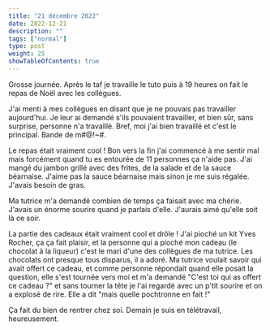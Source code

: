 ```yaml
---
title: "21 décembre 2022"
date: 2022-12-21
description: ""
tags: ["normal"]
type: post
weight: 25
showTableOfContents: true
---
```


Grosse journée. Après le taf je travaille le tuto puis à 19 heures on fait le repas de Noël avec les collègues.

J'ai menti à mes collègues en disant que je ne pouvais pas travailler aujourd'hui. Je leur ai demandé s'ils pouvaient travailler, et bien sûr, sans surprise, personne n'a travaillé. Bref, moi j'ai bien travaillé et c'est le principal. Bande de m#@!~#.

Le repas était vraiment cool ! Bon vers la fin j'ai commencé à me sentir mal mais forcément quand tu es entourée de 11 personnes ça n'aide pas. J'ai mangé du jambon grillé avec des frites, de la salade et de la sauce béarnaise. J'aime pas la sauce béarnaise mais sinon je me suis régalée. J'avais besoin de gras.

Ma tutrice m'a demandé combien de temps ça faisait avec ma chérie. J'avais un énorme sourire quand je parlais d'elle. J'aurais aimé qu'elle soit là ce soir.

La partie des cadeaux était vraiment cool et drôle ! J'ai pioché un kit Yves Rocher, ça ça fait plaisir, et la personne qui a pioché mon cadeau (le chocolat à la liqueur) c'est le mari d'une des collègues de ma tutrice. Les chocolats ont presque tous disparus, il a adoré. Ma tutrice voulait savoir qui avait offert ce cadeau, et comme personne répondait quand elle posait la question, elle s'est tournée vers moi et m'a demandé "C'est toi qui as offert ce cadeau ?" et sans tourner la tête je l'ai regardé avec un p'tit sourire et on a explosé de rire. Elle a dit "mais quelle pochtronne en fait !"

Ça fait du bien de rentrer chez soi. Demain je suis en télétravail, heureusement.